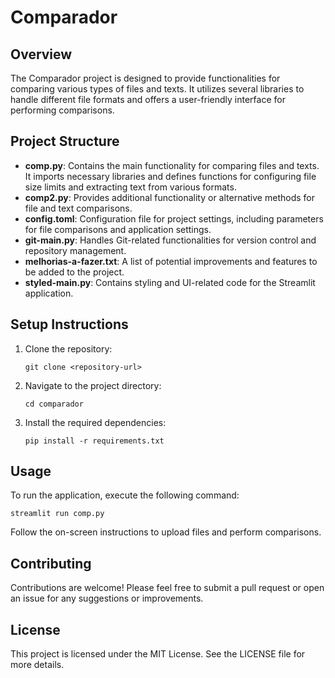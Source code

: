 # Comparador

## Overview
The Comparador project is designed to provide functionalities for comparing various types of files and texts. It utilizes several libraries to handle different file formats and offers a user-friendly interface for performing comparisons.

## Project Structure
- **comp.py**: Contains the main functionality for comparing files and texts. It imports necessary libraries and defines functions for configuring file size limits and extracting text from various formats.
- **comp2.py**: Provides additional functionality or alternative methods for file and text comparisons.
- **config.toml**: Configuration file for project settings, including parameters for file comparisons and application settings.
- **git-main.py**: Handles Git-related functionalities for version control and repository management.
- **melhorias-a-fazer.txt**: A list of potential improvements and features to be added to the project.
- **styled-main.py**: Contains styling and UI-related code for the Streamlit application.

## Setup Instructions
1. Clone the repository:
   ```
   git clone <repository-url>
   ```
2. Navigate to the project directory:
   ```
   cd comparador
   ```
3. Install the required dependencies:
   ```
   pip install -r requirements.txt
   ```

## Usage
To run the application, execute the following command:
```
streamlit run comp.py
```
Follow the on-screen instructions to upload files and perform comparisons.

## Contributing
Contributions are welcome! Please feel free to submit a pull request or open an issue for any suggestions or improvements.

## License
This project is licensed under the MIT License. See the LICENSE file for more details.
